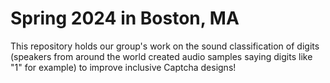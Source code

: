 # Spring 2024 in Boston, MA

This repository holds our group's work on the sound classification of digits (speakers from around the world created audio samples saying digits like "1" for example) to improve inclusive Captcha designs!
